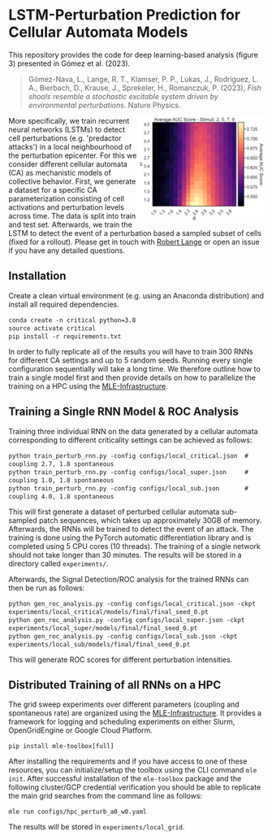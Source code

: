 # LSTM-Perturbation Prediction for Cellular Automata Models

This repository provides the code for deep learning-based analysis (figure 3) presented in Gómez et al. (2023). 

> Gómez-Nava, L., Lange, R. T., Klamser, P. P., Lukas, J., Rodriguez, L. A., Bierbach, D., Krause, J., Sprekeler, H., Romanczuk, P. (2023), *Fish shoals resemble a stochastic excitable system driven by environmental perturbations.* Nature Physics.

<a href="docs/auc_criticality_rnn_v2.png"><img src="docs/auc_criticality_rnn_v2.png" width="250" align="right" /></a>

More specifically, we train recurrent neural networks (LSTMs) to detect cell perturbations (e.g. 'predactor attacks') in a local neighbourhood of the perturbation epicenter. For this we consider different cellular automata (CA) as mechanistic models of collective behavior. First, we generate a dataset for a specific CA parameterization consisting of cell activations and perturbation levels across time. The data is split into train and test set. Afterwards, we train the LSTM to detect the event of a perturbation based a sampled subset of cells (fixed for a rollout). Please get in touch with [Robert Lange](https://roberttlange.github.io/) or open an issue if you have any detailed questions.

## Installation

Create a clean virtual environment (e.g. using an Anaconda distribution) and install all required dependencies.

```
conda create -n critical python=3.8
source activate critical
pip install -r requirements.txt
```

In order to fully replicate all of the results you will have to train 300 RNNs for different CA settings and up to 5 random seeds. Running every single configuration sequentially will take a long time. We therefore outline how to train a single model first and then provide details on how to parallelize the training on a HPC using the [MLE-Infrastructure](https://github.com/mle-infrastructure).

## Training a Single RNN Model & ROC Analysis

Training three individual RNN on the data generated by a cellular automata corresponding to different criticality settings can be achieved as follows:

```
python train_perturb_rnn.py -config configs/local_critical.json  # coupling 2.7, 1.8 spontaneous
python train_perturb_rnn.py -config configs/local_super.json     # coupling 1.0, 1.8 spontaneous
python train_perturb_rnn.py -config configs/local_sub.json       # coupling 4.0, 1.8 spontaneous 
```

This will first generate a dataset of perturbed cellular automata sub-sampled patch sequences, which takes up approximately 30GB of memory. Afterwards, the RNNs will be trained to detect the event of an attack. The training is done using the PyTorch automatic differentiation library and is completed using 5 CPU cores (10 threads). The training of a single network should not take longer than 30 minutes. The results will be stored in a directory called `experiments/`.

Afterwards, the Signal Detection/ROC analysis for the trained RNNs can then be run as follows:

```
python gen_roc_analysis.py -config configs/local_critical.json -ckpt experiments/local_critical/models/final/final_seed_0.pt
python gen_roc_analysis.py -config configs/local_super.json -ckpt experiments/local_super/models/final/final_seed_0.pt
python gen_roc_analysis.py -config configs/local_sub.json -ckpt experiments/local_sub/models/final/final_seed_0.pt
```

This will generate ROC scores for different perturbation intensities.

## Distributed Training of all RNNs on a HPC

The grid sweep experiments over different parameters (coupling and spontaneous rate) are organized using the [MLE-Infrastructure](https://github.com/mle-infrastructure). It provides a framework for logging and scheduling experiments on either Slurm, OpenGridEngine or Google Cloud Platform.

```
pip install mle-toolbox[full]
```

After installing the requirements and if you have access to one of these resources, you can initialize/setup the toolbox using the CLI command `mle init`. After successful installation of the `mle-toolbox` package and the following cluster/GCP credential verification you should be able to replicate the main grid searches from the command line as follows:

```
mle run configs/hpc_perturb_a0_w0.yaml
```

The results will be stored in `experiments/local_grid`.